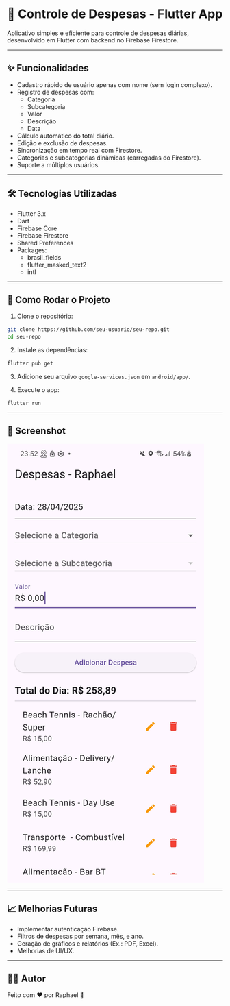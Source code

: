 
# 📲 Controle de Despesas - Flutter App

Aplicativo simples e eficiente para controle de despesas diárias, desenvolvido em Flutter com backend no Firebase Firestore.

---

## ✨ Funcionalidades

- Cadastro rápido de usuário apenas com nome (sem login complexo).
- Registro de despesas com:
    - Categoria
    - Subcategoria
    - Valor
    - Descrição
    - Data
- Cálculo automático do total diário.
- Edição e exclusão de despesas.
- Sincronização em tempo real com Firestore.
- Categorias e subcategorias dinâmicas (carregadas do Firestore).
- Suporte a múltiplos usuários.

---

## 🛠️ Tecnologias Utilizadas

- Flutter 3.x
- Dart
- Firebase Core
- Firebase Firestore
- Shared Preferences
- Packages:
    - brasil_fields
    - flutter_masked_text2
    - intl

---

## 🚀 Como Rodar o Projeto

1. Clone o repositório:

```bash
git clone https://github.com/seu-usuario/seu-repo.git
cd seu-repo
```

2. Instale as dependências:

```bash
flutter pub get
```

3. Adicione seu arquivo `google-services.json` em `android/app/`.

4. Execute o app:

```bash
flutter run
```

---

## 📸 Screenshot

![App Screenshot](https://github.com/raphael1928/despesas/blob/master/assets/images/image01.jpg?raw=true)

---

## 📈 Melhorias Futuras

- Implementar autenticação Firebase.
- Filtros de despesas por semana, mês, e ano.
- Geração de gráficos e relatórios (Ex.: PDF, Excel).
- Melhorias de UI/UX.

---

## 👨‍💻 Autor

Feito com ❤️ por Raphael 🚀
